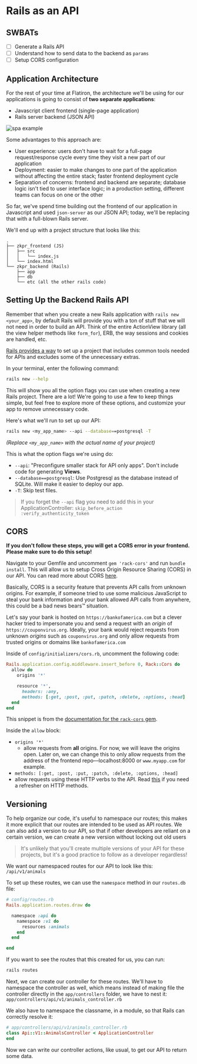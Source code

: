 # Rails as an API

## SWBATs
- [ ] Generate a Rails API
- [ ] Understand how to send data to the backend as `params`
- [ ] Setup CORS configuration

## Application Architecture

For the rest of your time at Flatiron, the architecture we'll be using for our applications is going to consist of **two separate applications**:

- Javascript client frontend (single-page application)
- Rails server backend (JSON API)

![spa example](https://eww-wp.s3.ap-south-1.amazonaws.com/wp-content/uploads/2020/02/14064824/single-page-applications.jpg)

Some advantages to this approach are:

- User experience: users don't have to wait for a full-page request/response cycle every time they visit a new part of our application
- Deployment: easier to make changes to one part of the application without affecting the entire stack; faster frontend deployment cycle
- Separation of concerns: frontend and backend are separate; database logic isn't tied to user interface logic; in a production setting, different teams can focus on one or the other

So far, we've spend time building out the frontend of our application in Javascript and used `json-server` as our JSON API; today, we'll be replacing that with a full-blown Rails server.

We'll end up with a project structure that looks like this:

```
.
├── zkpr_frontend (JS)
│   ├── src
│   │   └── index.js
│   └── index.html
└── zkpr_backend (Rails)
    ├── app
    ├── db
    └── etc (all the other rails code)
```

## Setting Up the Backend Rails API

Remember that when you create a new Rails application with `rails new <your_app>`, by default Rails will provide you with a ton of stuff that we will not need in order to build an API. Think of the entire ActionView library (all the view helper methods like `form_for`), ERB, the way sessions and cookies are handled, etc.

[Rails provides a way](http://edgeguides.rubyonrails.org/api_app.html) to set up a project that includes common tools needed for APIs and excludes some of the unnecessary extras.

In your terminal, enter the following command:

```bash
rails new --help
```

This will show you all the option flags you can use when creating a new Rails project. There are a lot! We're going to use a few to keep things simple, but feel free to explore more of these options, and customize your app to remove unnecessary code.

Here's what we'll run to set up our API:

```bash
rails new <my_app_name> --api --database==postgresql -T
```

_(Replace `<my_app_name>` with the actual name of your project)_

This is what the option flags we're using do:

- `--api`: "Preconfigure smaller stack for API only apps". Don't include code for generating **Views**.
- `--database==postgresql`: Use Postgresql as the database instead of SQLite. Will make it easier to deploy our app.
- `-T`: Skip test files.

> If you forget the `--api` flag you need to add this in your ApplicationController: `skip_before_action :verify_authenticity_token`

## CORS

**If you don't follow these steps, you will get a CORS error in your frontend. Please make sure to do this setup!**

Navigate to your Gemfile and uncomment `gem 'rack-cors'` and run `bundle install`. This will allow us to setup Cross Origin Resource Sharing (CORS) in our API. You can read more about CORS [here](https://en.wikipedia.org/wiki/Cross-origin_resource_sharing).

Basically, CORS is a security feature that prevents API calls from unknown origins. For example, if someone tried to use some malicious JavaScript to steal your bank information and your bank allowed API calls from anywhere, this could be a bad news bears™️ situation.

Let's say your bank is hosted on `https://bankofamerica.com` but a clever hacker tried to impersonate you and send a request with an *origin* of `https://couponvirus.org`. Ideally, your bank would reject requests from unknown *origins* such as `couponvirus.org` and only allow requests from trusted origins or domains like `bankofamerica.com`

Inside of `config/initializers/cors.rb`, uncomment the following code:

```ruby
Rails.application.config.middleware.insert_before 0, Rack::Cors do
  allow do
    origins '*'

    resource '*',
      headers: :any,
      methods: [:get, :post, :put, :patch, :delete, :options, :head]
  end
end
```

This snippet is from the [documentation for the `rack-cors` gem](https://github.com/cyu/rack-cors).

Inside the `allow` block: 

- `origins '*'` 
  - allow requests from **all** origins. For now, we will leave the origins open. Later on, we can change this to only allow requests from the address of the frontend repo––localhost:8000 or `www.myapp.com` for example.
- `methods: [:get, :post, :put, :patch, :delete, :options, :head]`
 - allow requests using these HTTP verbs to the API. Read [this](https://www.w3schools.com/tags/ref_httpmethods.asp) if you need a refresher on HTTP methods.

## Versioning

To help organize our code, it's useful to namespace our routes; this makes it more explicit that our routes are intended to be used as API routes. We can also add a version to our API, so that if other developers are reliant on a certain version, we can create a new version without locking out old users

> It's unlikely that you'll create multiple versions of your API for these projects, but it's a good practice to follow as a developer regardless!

We want our namespaced routes for our API to look like this: `/api/v1/animals`

To set up these routes, we can use the `namespace` method in our `routes.db` file:

```rb
# config/routes.rb
Rails.application.routes.draw do

  namespace :api do
    namespace :v1 do
      resources :animals
    end
  end

end
```

If you want to see the routes that this created for us, you can run:

```bash
rails routes
```

Next, we can create our controller for these routes. We'll have to namespace the controller as well, which means instead of making file the controller directly in the `app/controllers` folder, we have to nest it: `app/controllers/api/v1/animals_controller.rb`

We also have to namespace the classname, in a module, so that Rails can correctly resolve it:

```rb
# app/controllers/api/v1/animals_controller.rb
class Api::V1::AnimalsController < ApplicationController
end
```

Now we can write our controller actions, like usual, to get our API to return some data.

